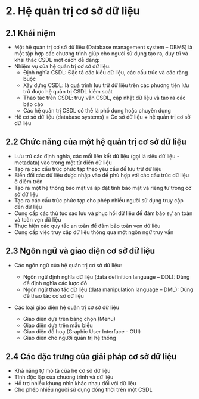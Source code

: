 # 2. Hệ quản trị cơ sở dữ liệu

## 2.1 Khái niệm

- Một hệ quản trị cơ sở dữ liệu (Database management system – DBMS) là một tập hợp các chương trình giúp cho người sử dụng tạo ra, duy trì và khai thác CSDL một cách dễ dàng: 
- Nhiệm vụ của hệ quản trị cơ sở dữ liệu:
  - Định nghĩa CSDL: Đặc tả các kiểu dữ liệu, các cấu trúc và các ràng buộc 
  - Xây dựng CSDL: là quá trình lưu trữ dữ liệu trên các phương tiện lưu trữ được hệ quản trị CSDL kiểm soát 
  - Thao tác trên CSDL: truy vấn CSDL, cập nhật dữ liệu và tạo ra các báo cáo 
  - Các hệ quản trị CSDL có thể là phổ dụng hoặc chuyên dụng 
- Hệ cơ sở dữ liệu (database systems) = Cơ sở dữ liệu + hệ quản trị cơ sở dữ liệu
  
## 2.2 Chức năng của một hệ quản trị cơ sở dữ liệu

- Lưu trữ các định nghĩa, các mối liên kết dữ liệu (gọi là siêu dữ liệu - metadata) vào trong một từ điển dữ liệu 
- Tạo ra các cấu trúc phức tạp theo yêu cầu để lưu trữ dữ liệu 
- Biến đổi các dữ liệu được nhập vào để phù hợp với các cấu trúc dữ liệu ở điểm trên 
- Tạo ra một hệ thống bảo mật và áp đặt tính bảo mật và riêng tư trong cơ sở dữ liệu 
- Tạo ra các cấu trúc phức tạp cho phép nhiều người sử dụng truy cập đến dữ liệu 
- Cung cấp các thủ tục sao lưu và phục hồi dữ liệu để đảm bảo sự an toàn và toàn vẹn dữ liệu 
- Thực hiện các quy tắc an toàn để đảm bảo toàn vẹn dữ liệu 
- Cung cấp việc truy cập dữ liệu thông qua một ngôn ngữ truy vấn
  
## 2.3 Ngôn ngữ và giao diện cơ sở dữ liệu

- Các ngôn ngữ của hệ quản trị cơ sở dữ liệu: 
  - Ngôn ngữ định nghĩa dữ liệu (data definition language – DDL): Dùng để định nghĩa các lược đồ 
  - Ngôn ngữ thao tác dữ liệu (data manipulation language – DML): Dùng để thao tác cơ sở dữ liệu
  
- Các loại giao diện hệ quản trị cơ sở dữ liệu 
  - Giao diện dựa trên bảng chọn (Menu) 
  - Giao diện dựa trên mẫu biểu 
  - Giao diện đồ hoạ (Graphic User Interface - GUI) 
  - Giao diện cho người quản trị hệ thống
    
## 2.4  Các đặc trưng của giải pháp cơ sở dữ liệu

- Khả năng tự mô tả của hệ cơ sở dữ liệu 
- Tính độc lập của chương trình và dữ liệu 
- Hỗ trợ nhiều khung nhìn khác nhau đối với dữ liệu 
- Cho phép nhiều người sử dụng đồng thời trên một CSDL
